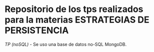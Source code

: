 # **Repositorio de los tps realizados para la materias ESTRATEGIAS DE PERSISTENCIA**

*TP (noSQL)* - Se uso una base de datos no-SQL MongoDB.

